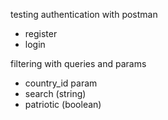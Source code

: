 testing authentication with postman
- register
- login

filtering with queries and params
- country_id param
- search (string)
- patriotic (boolean)